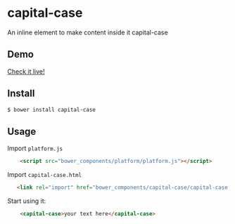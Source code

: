 capital-case
================
An inline element to make content inside it capital-case

## Demo

[Check it live!](http://arvindr21.github.io/capital-case)

## Install

```sh
$ bower install capital-case
```

## Usage
Import `platform.js`
```html
    <script src="bower_components/platform/platform.js"></script>
```  

Import `capital-case.html`
 ```html
    <link rel="import" href="bower_components/capital-case/capital-case.html">
```
Start using it:

```html
    <capital-case>your text here</capital-case>
```